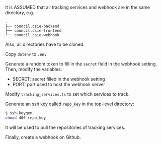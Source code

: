 It is ASSUMED that all tracking services and webhook are in the same directory, e.g.
```
.
├── council.csie-backend
├── council.csie-frontend
└── council.csie-webhook
```
Also, all directories have to be cloned.

Copy `dotenv` to `.env`

Generate a random token to fill in the `secret` field in the webhook setting. Then, modify the variables:
+ SECRET: secret filled in the webhook setting
+ PORT: port used to host the webhook server

Modify `tracking_services.ts` to set which services to track.

Generate an ssh key called `repo_key` in the top-level directory:
```bash
$ ssh-keygen
chmod 400 repo_key
```
It will be used to pull the repositories of tracking services.

Finally, create a webhook on Github.
